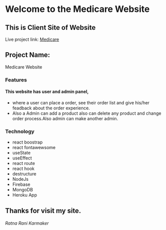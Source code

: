 # Welcome to the Medicare Website
## This is Client Site of Website
Live project link: [Medicare](https://medicare-58d0d.web.app/)

## Project Name: 
Medicare Website

### Features
#### This website has user and admin panel, 
* where a user can place a order, see their order list and give his/her feadback about the order experience.
* Also a Admin can add a product also can delete any product and change order process.Also admin can make another admin.

### Technology
* react boostrap
* react fontawewsome
* useState
* useEffect
* react route
* react hook
* destructure
* NodeJs
* Firebase
* MongoDB
* Heroku App


## Thanks for visit my site.
###### Ratna Rani Karmaker 






